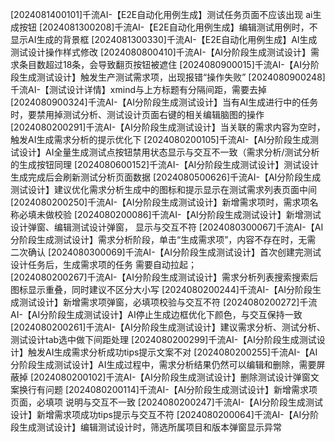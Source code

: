 [2024081400101]千流AI-【E2E自动化用例生成】测试任务页面不应该出现 ai生成按钮 
[2024081300208]千流AI-【E2E自动化用例生成】编辑测试用例时，不显示AI生成的背景框
[2024081300330]千流AI-【E2E自动化用例生成】AI生成测试设计操作样式修改
[2024080800410]千流AI-【AI分阶段生成测试设计】需求条目数超过18条，会导致翻页按钮被遮住
[2024080900015]千流AI-【AI分阶段生成测试设计】触发生产测试需求项，出现报错“操作失败”
[2024080900248]千流AI-【测试设计详情】xmind与上方标题有分隔间距，需要去掉
[2024080900324]千流AI-【AI分阶段生成测试设计】当有AI生成进行中的任务时，要禁用掉测试分析、测试设计页面右键的相关编辑脑图的操作
[2024080200291]千流AI-【AI分阶段生成测试设计】当关联的需求内容为空时，触发AI生成需求分析的提示优化下
[2024080200105]千流AI-【AI分阶段生成测试设计】AI全量生成测试点按钮禁用状态显示与交互不一致（需求分析/测试分析的生成按钮同理
[2024080600152]千流AI-【AI分阶段生成测试设计】测试设计生成完成后会刷新测试分析页面数据
[2024080500626]千流AI-【AI分阶段生成测试设计】建议优化需求分析生成中的图标和提示显示在测试需求列表页面中间
[2024080200250]千流AI-【AI分阶段生成测试设计】新增需求项时，需求项名称必填未做校验
[2024080200086]千流AI-【AI分阶段生成测试设计】新增测试设计弹窗、编辑测试设计弹窗， 显示与交互不符
[2024080300067]千流AI-【AI分阶段生成测试设计】需求分析阶段，单击“生成需求项”，内容不存在时，无需 二次确认 
[2024080300069]千流AI-【AI分阶段生成测试设计】首次创建完测试设计任务后，生成需求项的任务 需要自动拉起；  
[2024080200267]千流AI-【AI分阶段生成测试设计】需求分析列表搜索搜索后图标显示重叠，同时建议不区分大小写
[2024080200244]千流AI-【AI分阶段生成测试设计】新增需求项弹窗，必填项校验与交互不符
[2024080200272]千流AI-【AI分阶段生成测试设计】AI停止生成边框优化下颜色，与交互保持一致
[2024080200261]千流AI-【AI分阶段生成测试设计】建议需求分析、测试分析、测试设计tab选中做下间距处理
[2024080200299]千流AI-【AI分阶段生成测试设计】触发AI生成需求分析成功tips提示文案不对
[2024080200255]千流AI-【AI分阶段生成测试设计】AI生成过程中，需求分析结果仍然可以编辑和删除，需要屏蔽掉
[2024080200102]千流AI-【AI分阶段生成测试设计】删除测试设计弹窗文案换行有问题
[2024080200114]千流AI-【AI分阶段生成测试设计】新增需求项页面，必填项 说明与交互不一致
[2024080200247]千流AI-【AI分阶段生成测试设计】新增需求项成功tips提示与交互不符
[2024080200064]千流AI-【AI分阶段生成测试设计】编辑测试设计时，筛选所属项目和版本弹窗显示异常

